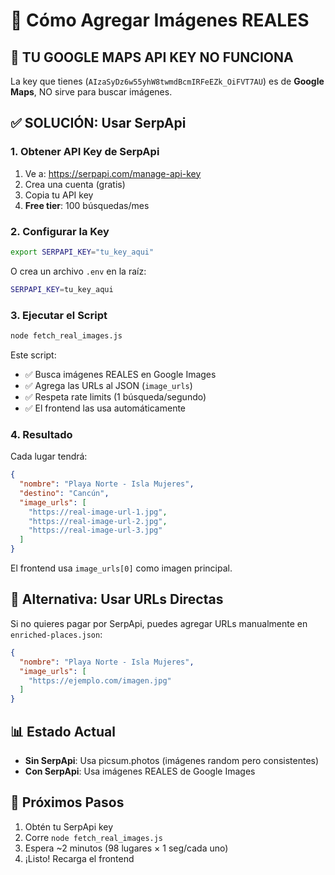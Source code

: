 # 📸 Cómo Agregar Imágenes REALES

## 🚨 TU GOOGLE MAPS API KEY NO FUNCIONA

La key que tienes (`AIzaSyDz6w55yhW8twmdBcmIRFeEZk_OiFVT7AU`) es de **Google Maps**, NO sirve para buscar imágenes.

## ✅ SOLUCIÓN: Usar SerpApi

### 1. Obtener API Key de SerpApi

1. Ve a: https://serpapi.com/manage-api-key
2. Crea una cuenta (gratis)
3. Copia tu API key
4. **Free tier**: 100 búsquedas/mes

### 2. Configurar la Key

```bash
export SERPAPI_KEY="tu_key_aqui"
```

O crea un archivo `.env` en la raíz:

```bash
SERPAPI_KEY=tu_key_aqui
```

### 3. Ejecutar el Script

```bash
node fetch_real_images.js
```

Este script:
- ✅ Busca imágenes REALES en Google Images
- ✅ Agrega las URLs al JSON (`image_urls`)
- ✅ Respeta rate limits (1 búsqueda/segundo)
- ✅ El frontend las usa automáticamente

### 4. Resultado

Cada lugar tendrá:

```json
{
  "nombre": "Playa Norte - Isla Mujeres",
  "destino": "Cancún",
  "image_urls": [
    "https://real-image-url-1.jpg",
    "https://real-image-url-2.jpg",
    "https://real-image-url-3.jpg"
  ]
}
```

El frontend usa `image_urls[0]` como imagen principal.

## 🔄 Alternativa: Usar URLs Directas

Si no quieres pagar por SerpApi, puedes agregar URLs manualmente en `enriched-places.json`:

```json
{
  "nombre": "Playa Norte - Isla Mujeres",
  "image_urls": [
    "https://ejemplo.com/imagen.jpg"
  ]
}
```

## 📊 Estado Actual

- **Sin SerpApi**: Usa picsum.photos (imágenes random pero consistentes)
- **Con SerpApi**: Usa imágenes REALES de Google Images

## 🎯 Próximos Pasos

1. Obtén tu SerpApi key
2. Corre `node fetch_real_images.js`
3. Espera ~2 minutos (98 lugares × 1 seg/cada uno)
4. ¡Listo! Recarga el frontend
